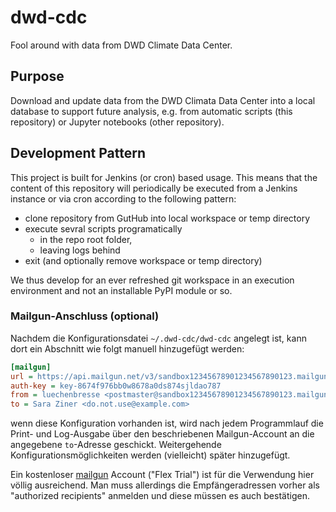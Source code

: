 # dwd-cdc

Fool around with data from DWD Climate Data Center.

## Purpose

Download and update data from the DWD Climata Data Center
into a local database to support future analysis, e.g. from
automatic scripts (this repository) or Jupyter notebooks
(other repository).

## Development Pattern

This project is built for Jenkins (or cron) based usage. 
This means that the content of this repository will 
periodically be executed from a Jenkins instance or via cron
according to the following pattern:
- clone repository from GutHub into local workspace or temp directory
- execute sevral scripts programatically
   - in the repo root folder, 
    - leaving logs behind
- exit (and optionally remove workspace or temp directory)

We thus develop for an ever refreshed git workspace in an
execution environment and not an installable PyPI module or so.

### Mailgun-Anschluss (optional)

Nachdem die Konfigurationsdatei `~/.dwd-cdc/dwd-cdc` angelegt ist, 
kann dort ein Abschnitt wie folgt manuell hinzugefügt werden:

```ini
[mailgun]
url = https://api.mailgun.net/v3/sandbox12345678901234567890123.mailgun.org/messages
auth-key = key-8674f976bb0w8678a0ds874sjldao787
from = luechenbresse <postmaster@sandbox12345678901234567890123.mailgun.org>
to = Sara Ziner <do.not.use@example.com>
```

wenn diese Konfiguration vorhanden ist, wird nach jedem Programmlauf die Print- und Log-Ausgabe über den
beschriebenen Mailgun-Account an die angegebene `to`-Adresse geschickt. Weitergehende Konfigurationsmöglichkeiten
werden (vielleicht) später hinzugefügt.

Ein kostenloser [mailgun](https://www.mailgun.com/) Account ("Flex Trial") ist für die Verwendung hier völlig
ausreichend. Man muss allerdings die Empfängeradressen vorher als "authorized recipients" anmelden 
und diese müssen es auch bestätigen.


 
